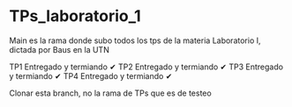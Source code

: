 # TPs_laboratorio_1
Main es la rama donde subo todos los tps de la materia Laboratorio I, dictada por Baus en la UTN

TP1 Entregado y termiando ✔
TP2 Entregado y termiando ✔ 
TP3 Entregado y termiando ✔ 
TP4 Entregado y termiando ✔ 

Clonar esta branch, no la rama de TPs que es de testeo
